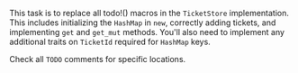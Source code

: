 This task is to replace all todo!() macros in the `TicketStore` implementation. This includes initializing the `HashMap` in `new`, correctly adding tickets, and implementing `get` and `get_mut` methods. You'll also need to implement any additional traits on `TicketId` required for `HashMap` keys.

Check all `TODO` comments for specific locations.